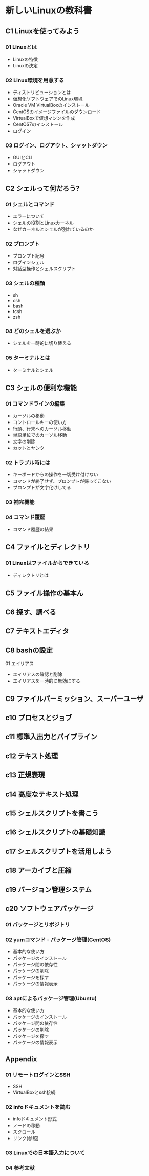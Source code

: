 # 新しいLinuxの教科書

## C1 Linuxを使ってみよう

### 01 Linuxとは

- Linuxの特徴
- Linuxの決定

### 02 Linux環境を用意する

- ディストリビューションとは
- 仮想化ソフトウェアでのLinux環境
- Oracle VM VirtualBoxのインストール
- CentOSのイメージファイルのダウンロード
- VirtualBoxで仮想マシンを作成
- CentOS7のインストール
- ログイン

### 03 ログイン、ログアウト、シャットダウン

- GUIとCLI
- ログアウト
- シャットダウン

## C2 シェルって何だろう?

### 01 シェルとコマンド

- エラーについて
- シェルの役割とLinuxカーネル
- なぜカーネルとシェルが別れているのか

### 02 プロンプト

- プロンプト記号
- ログインシェル
- 対話型操作とシェルスクリプト

### 03 シェルの種類

- sh
- csh
- bash
- tcsh
- zsh

### 04 どのシェルを選ぶか
- シェルを一時的に切り替える

### 05 ターミナルとは
- ターミナルとシェル


## C3 シェルの便利な機能

### 01 コマンドラインの編集

- カーソルの移動
- コントロールキーの使い方
- 行頭、行末へのカーソル移動
- 単語単位でのカーソル移動
- 文字の削除
- カットとヤンク

### 02 トラブル時には

- キーボードからの操作を一切受け付けない
- コマンドが終了せず、プロンプトが帰ってこない
- プロンプトが文字化けしてる

### 03 補完機能

### 04 コマンド覆歴

- コマンド覆歴の結果

## C4 ファイルとディレクトリ

### 01 Linuxはファイルからできている

- ディレクトリとは

## C5 ファイル操作の基本ん

## C6 探す、調べる

## C7 テキストエディタ

## C8 bashの設定

01 エイリアス

- エイリアスの確認と削除
- エイリアスを一時的に無効にする

## C9 ファイルパーミッション、スーパーユーザ

## c10 プロセスとジョブ

## c11 標準入出力とパイプライン

## c12 テキスト処理

## c13 正規表現

## c14 高度なテキスト処理

## c15 シェルスクリプトを書こう

## c16 シェルスクリプトの基礎知識

## c17 シェルスクリプトを活用しよう

## c18 アーカイブと圧縮

## c19 バージョン管理システム

## c20 ソフトウェアパッケージ

### 01 パッケージとリポジトリ

### 02 yumコマンド - パッケージ管理(CentOS)

- 基本的な使い方
- パッケージのインストール
- パッケージ間の依存性
- パッケージの削除
- パッケージを探す
- パッケージの情報表示

### 03 aptによるパッケージ管理(Ubuntu)

- 基本的な使い方
- パッケージのインストール
- パッケージ間の依存性
- パッケージの削除
- パッケージを探す
- パッケージの情報表示

## Appendix

### 01 リモートログインとSSH

- SSH
- VirtualBoxとssh接続

### 02 infoドキュメントを読む

- infoドキュメント形式
- ノードの移動
- スクロール
- リンク(参照)

### 03 Linuxでの日本語入力について

### 04 参考文献
